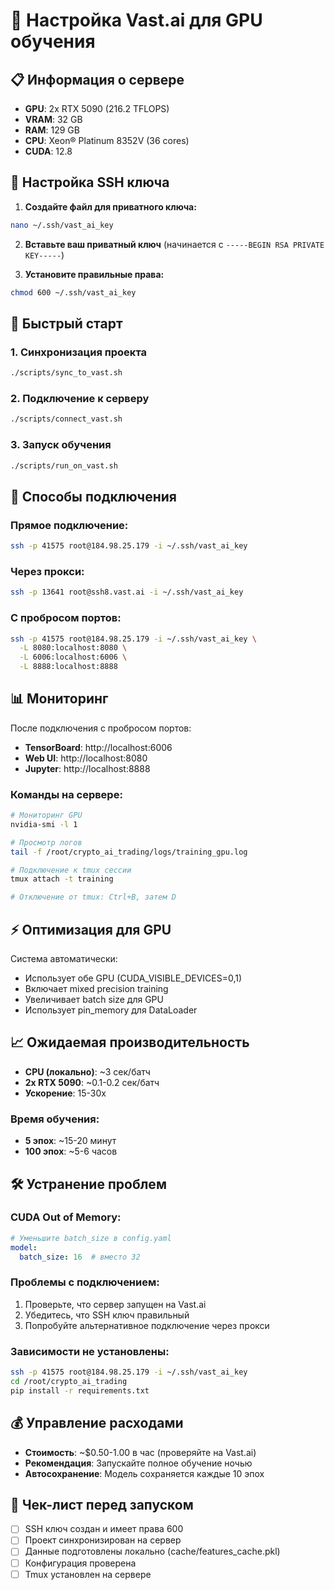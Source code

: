 # 🚀 Настройка Vast.ai для GPU обучения

## 📋 Информация о сервере

- **GPU**: 2x RTX 5090 (216.2 TFLOPS)
- **VRAM**: 32 GB
- **RAM**: 129 GB
- **CPU**: Xeon® Platinum 8352V (36 cores)
- **CUDA**: 12.8

## 🔐 Настройка SSH ключа

1. **Создайте файл для приватного ключа:**
```bash
nano ~/.ssh/vast_ai_key
```

2. **Вставьте ваш приватный ключ** (начинается с `-----BEGIN RSA PRIVATE KEY-----`)

3. **Установите правильные права:**
```bash
chmod 600 ~/.ssh/vast_ai_key
```

## 🚀 Быстрый старт

### 1. Синхронизация проекта
```bash
./scripts/sync_to_vast.sh
```

### 2. Подключение к серверу
```bash
./scripts/connect_vast.sh
```

### 3. Запуск обучения
```bash
./scripts/run_on_vast.sh
```

## 📡 Способы подключения

### Прямое подключение:
```bash
ssh -p 41575 root@184.98.25.179 -i ~/.ssh/vast_ai_key
```

### Через прокси:
```bash
ssh -p 13641 root@ssh8.vast.ai -i ~/.ssh/vast_ai_key
```

### С пробросом портов:
```bash
ssh -p 41575 root@184.98.25.179 -i ~/.ssh/vast_ai_key \
  -L 8080:localhost:8080 \
  -L 6006:localhost:6006 \
  -L 8888:localhost:8888
```

## 📊 Мониторинг

После подключения с пробросом портов:

- **TensorBoard**: http://localhost:6006
- **Web UI**: http://localhost:8080
- **Jupyter**: http://localhost:8888

### Команды на сервере:
```bash
# Мониторинг GPU
nvidia-smi -l 1

# Просмотр логов
tail -f /root/crypto_ai_trading/logs/training_gpu.log

# Подключение к tmux сессии
tmux attach -t training

# Отключение от tmux: Ctrl+B, затем D
```

## ⚡ Оптимизация для GPU

Система автоматически:
- Использует обе GPU (CUDA_VISIBLE_DEVICES=0,1)
- Включает mixed precision training
- Увеличивает batch size для GPU
- Использует pin_memory для DataLoader

## 📈 Ожидаемая производительность

- **CPU (локально)**: ~3 сек/батч
- **2x RTX 5090**: ~0.1-0.2 сек/батч
- **Ускорение**: 15-30x

### Время обучения:
- **5 эпох**: ~15-20 минут
- **100 эпох**: ~5-6 часов

## 🛠️ Устранение проблем

### CUDA Out of Memory:
```yaml
# Уменьшите batch_size в config.yaml
model:
  batch_size: 16  # вместо 32
```

### Проблемы с подключением:
1. Проверьте, что сервер запущен на Vast.ai
2. Убедитесь, что SSH ключ правильный
3. Попробуйте альтернативное подключение через прокси

### Зависимости не установлены:
```bash
ssh -p 41575 root@184.98.25.179 -i ~/.ssh/vast_ai_key
cd /root/crypto_ai_trading
pip install -r requirements.txt
```

## 💰 Управление расходами

- **Стоимость**: ~$0.50-1.00 в час (проверяйте на Vast.ai)
- **Рекомендация**: Запускайте полное обучение ночью
- **Автосохранение**: Модель сохраняется каждые 10 эпох

## 📝 Чек-лист перед запуском

- [ ] SSH ключ создан и имеет права 600
- [ ] Проект синхронизирован на сервер
- [ ] Данные подготовлены локально (cache/features_cache.pkl)
- [ ] Конфигурация проверена
- [ ] Tmux установлен на сервере